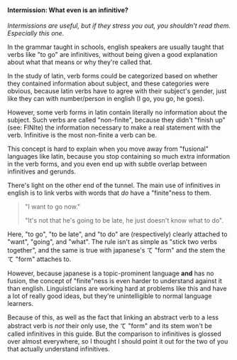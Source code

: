 #### Intermission: What even is an infinitive?

_Intermissions are useful, but if they stress you out, you shouldn't read them. Especially this one._

In the grammar taught in schools, english speakers are usually taught that verbs like "to go" are infinitives, without being given a good explanation about what that means or why they're called that.

In the study of latin, verb forms could be categorized based on whether they contained information about subject, and these categories were obvious, because latin verbs have to agree with their subject's gender, just like they can with number/person in english (I go, you go, he goes).

However, some verb forms in latin contain literally no information about the subject. Such verbs are called "non-finite", because they didn't "finish up" (see: FINIte) the information necessary to make a real statement with the verb. Infinitive is the most non-finite a verb can be.

This concept is hard to explain when you move away from "fusional" languages like latin, because you stop containing so much extra information in the verb forms, and you even end up with subtle overlap between infinitives and gerunds.

There's light on the other end of the tunnel. The main use of infinitives in english is to link verbs with words that _do_ have a "finite"ness to them.

> "I want to go now."
>
> "It's not that he's going to be late, he just doesn't know what to do".

Here, "to go", "to be late", and "to do" are (respectively) clearly attached to "want", "going", and "what". The rule isn't as simple as "stick two verbs together", and the same is true with japanese's て "form" and the stem the て "form" attaches to.

However, because japanese is a topic-prominent language **and** has no fusion, the concept of "finite"ness is even harder to understand against it than english. Linguisticians are working hard at problems like this and have a lot of really good ideas, but they're unintelligible to normal language learners.

Because of this, as well as the fact that linking an abstract verb to a less abstract verb is _not_ their only use, the て "form" and its stem won't be called infinitives in this guide. But the comparison to infinitives is glossed over almost everywhere, so I thought I should point it out for the two of you that actually understand infinitives.

